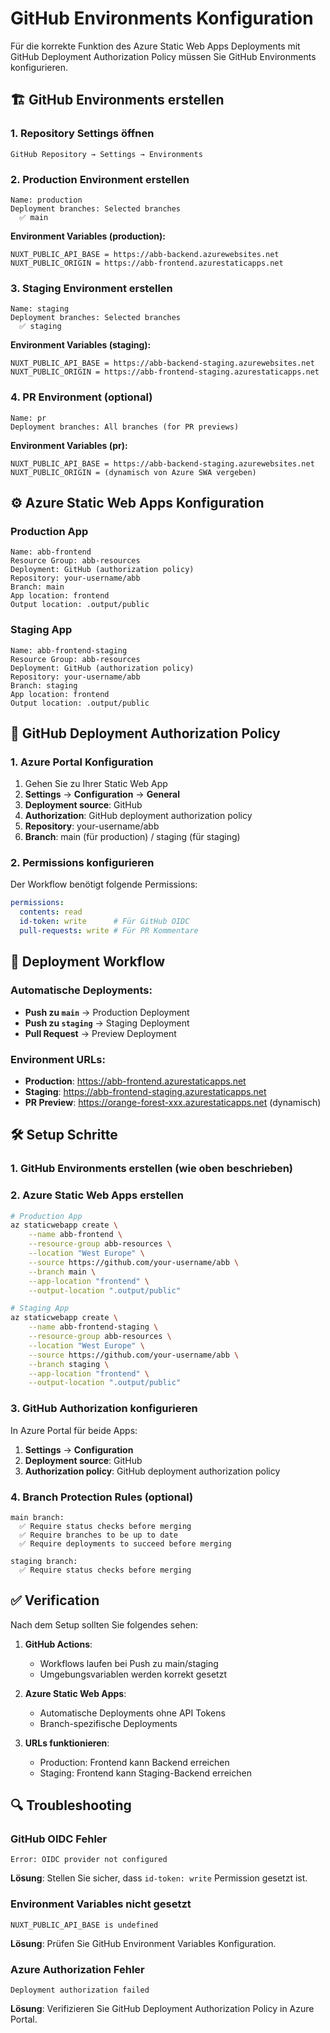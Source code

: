 # GitHub Environments Konfiguration

Für die korrekte Funktion des Azure Static Web Apps Deployments mit GitHub Deployment Authorization Policy müssen Sie GitHub Environments konfigurieren.

## 🏗️ **GitHub Environments erstellen**

### 1. **Repository Settings öffnen**
```
GitHub Repository → Settings → Environments
```

### 2. **Production Environment erstellen**
```
Name: production
Deployment branches: Selected branches
  ✅ main
```

**Environment Variables (production):**
```
NUXT_PUBLIC_API_BASE = https://abb-backend.azurewebsites.net
NUXT_PUBLIC_ORIGIN = https://abb-frontend.azurestaticapps.net
```

### 3. **Staging Environment erstellen**
```
Name: staging
Deployment branches: Selected branches
  ✅ staging
```

**Environment Variables (staging):**
```
NUXT_PUBLIC_API_BASE = https://abb-backend-staging.azurewebsites.net
NUXT_PUBLIC_ORIGIN = https://abb-frontend-staging.azurestaticapps.net
```

### 4. **PR Environment (optional)**
```
Name: pr
Deployment branches: All branches (for PR previews)
```

**Environment Variables (pr):**
```
NUXT_PUBLIC_API_BASE = https://abb-backend-staging.azurewebsites.net
NUXT_PUBLIC_ORIGIN = (dynamisch von Azure SWA vergeben)
```

## ⚙️ **Azure Static Web Apps Konfiguration**

### Production App
```
Name: abb-frontend
Resource Group: abb-resources
Deployment: GitHub (authorization policy)
Repository: your-username/abb
Branch: main
App location: frontend
Output location: .output/public
```

### Staging App
```
Name: abb-frontend-staging
Resource Group: abb-resources
Deployment: GitHub (authorization policy)
Repository: your-username/abb
Branch: staging
App location: frontend
Output location: .output/public
```

## 🔐 **GitHub Deployment Authorization Policy**

### 1. **Azure Portal Konfiguration**
1. Gehen Sie zu Ihrer Static Web App
2. **Settings** → **Configuration** → **General**
3. **Deployment source**: GitHub
4. **Authorization**: GitHub deployment authorization policy
5. **Repository**: your-username/abb
6. **Branch**: main (für production) / staging (für staging)

### 2. **Permissions konfigurieren**
Der Workflow benötigt folgende Permissions:
```yaml
permissions:
  contents: read
  id-token: write      # Für GitHub OIDC
  pull-requests: write # Für PR Kommentare
```

## 🚀 **Deployment Workflow**

### **Automatische Deployments:**
- **Push zu `main`** → Production Deployment
- **Push zu `staging`** → Staging Deployment
- **Pull Request** → Preview Deployment

### **Environment URLs:**
- **Production**: https://abb-frontend.azurestaticapps.net
- **Staging**: https://abb-frontend-staging.azurestaticapps.net
- **PR Preview**: https://orange-forest-xxx.azurestaticapps.net (dynamisch)

## 🛠️ **Setup Schritte**

### 1. **GitHub Environments erstellen** (wie oben beschrieben)

### 2. **Azure Static Web Apps erstellen**
```bash
# Production App
az staticwebapp create \
    --name abb-frontend \
    --resource-group abb-resources \
    --location "West Europe" \
    --source https://github.com/your-username/abb \
    --branch main \
    --app-location "frontend" \
    --output-location ".output/public"

# Staging App
az staticwebapp create \
    --name abb-frontend-staging \
    --resource-group abb-resources \
    --location "West Europe" \
    --source https://github.com/your-username/abb \
    --branch staging \
    --app-location "frontend" \
    --output-location ".output/public"
```

### 3. **GitHub Authorization konfigurieren**
In Azure Portal für beide Apps:
1. **Settings** → **Configuration**
2. **Deployment source**: GitHub
3. **Authorization policy**: GitHub deployment authorization policy

### 4. **Branch Protection Rules (optional)**
```
main branch:
  ✅ Require status checks before merging
  ✅ Require branches to be up to date
  ✅ Require deployments to succeed before merging

staging branch:
  ✅ Require status checks before merging
```

## ✅ **Verification**

Nach dem Setup sollten Sie folgendes sehen:

1. **GitHub Actions**:
   - Workflows laufen bei Push zu main/staging
   - Umgebungsvariablen werden korrekt gesetzt

2. **Azure Static Web Apps**:
   - Automatische Deployments ohne API Tokens
   - Branch-spezifische Deployments

3. **URLs funktionieren**:
   - Production: Frontend kann Backend erreichen
   - Staging: Frontend kann Staging-Backend erreichen

## 🔍 **Troubleshooting**

### GitHub OIDC Fehler
```
Error: OIDC provider not configured
```
**Lösung**: Stellen Sie sicher, dass `id-token: write` Permission gesetzt ist.

### Environment Variables nicht gesetzt
```
NUXT_PUBLIC_API_BASE is undefined
```
**Lösung**: Prüfen Sie GitHub Environment Variables Konfiguration.

### Azure Authorization Fehler
```
Deployment authorization failed
```
**Lösung**: Verifizieren Sie GitHub Deployment Authorization Policy in Azure Portal.